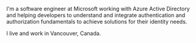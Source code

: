 I'm a software engineer at Microsoft working with Azure Active Directory and helping developers to understand and integrate authentication and authorization fundamentals to achieve solutions for their identity needs.

I live and work in Vancouver, Canada.
